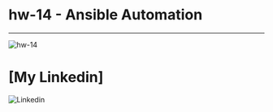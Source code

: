 # hw-14 - Ansible Automation
---

![hw-14](https://www.openvirtualization.pro/wp-content/uploads/2019/01/GettingStartedWithAnsible-1200x780.png)
# 
# [My Linkedin]
![Linkedin](http://www.myiconfinder.com/uploads/iconsets/256-256-6015c9ab375a98f6b6dfd60795f1ef9d.png)
